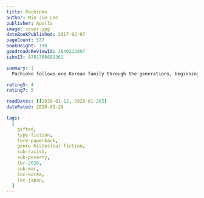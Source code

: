 ```yaml
---
title: Pachinko
author: Min Jin Lee
publisher: Apollo
image: cover.jpg
dateBookPublished: 2017-02-07
pageCount: 537
bookHeight: 198
goodreadsReviewId: 2640213897
isbn13: 9781786691361

summary: |
  Pachinko follows one Korean family through the generations, beginning in early 1900s Korea with Sunja, the prized daughter of a poor yet proud family, whose unplanned pregnancy threatens to shame them all. Deserted by her lover, Sunja is saved when a young tubercular minister offers to marry and bring her to Japan. So begins a sweeping saga of an exceptional family in exile from its homeland and caught in the indifferent arc of history. Through desperate struggles and hard-won triumphs, its members are bound together by deep roots as they face enduring questions of faith, family, and identity.

rating5: 4
rating7: 5

readDates: [[2020-01-12, 2020-01-26]]
dateRated: 2020-01-26

tags:
  [
    gifted,
    type-fiction,
    form-paperback,
    genre-historical-fiction,
    sub-racism,
    sub-poverty,
    tbr-2020,
    sub-war,
    loc-korea,
    loc-japan,
  ]
---
```

